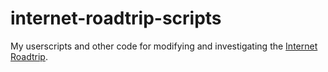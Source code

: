 # internet-roadtrip-scripts
My userscripts and other code for modifying and investigating the [Internet Roadtrip](https://neal.fun/internet-roadtrip/).
